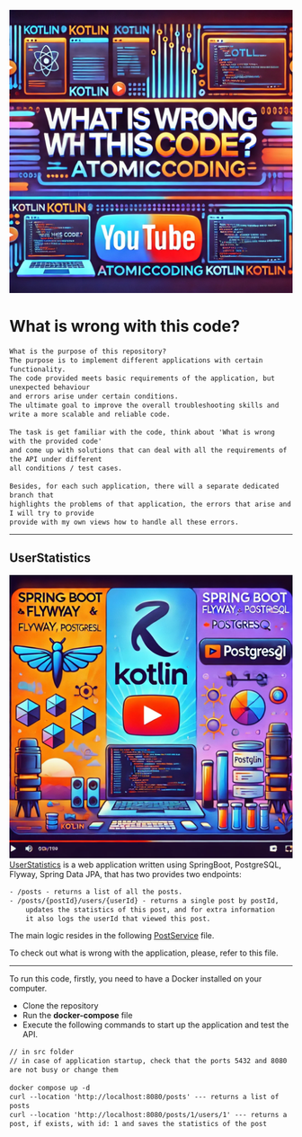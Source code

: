 ![What's wrong with this code banner?](https://github.com/baggio1103/what-is-wrong-with-this-code/blob/master/assets/banner.png?raw=true)
# What is wrong with this code?

````
What is the purpose of this repository?
The purpose is to implement different applications with certain functionality.
The code provided meets basic requirements of the application, but unexpected behaviour 
and errors arise under certain conditions. 
The ultimate goal to improve the overall troubleshooting skills and write a more scalable and reliable code.

The task is get familiar with the code, think about 'What is wrong with the provided code'
and come up with solutions that can deal with all the requirements of the API under different
all conditions / test cases. 

Besides, for each such application, there will a separate dedicated branch that 
highlights the problems of that application, the errors that arise and I will try to provide
provide with my own views how to handle all these errors.
````
-----

## UserStatistics
![User statistics Spring boot service](https://raw.githubusercontent.com/baggio1103/what-is-wrong-with-this-code/master/assets/Spring%20Boot%2C%20Flyway%2C%20and%20PostgreSQL%20with%20Kotlin.%20The%20banner%20should%20have%20a%20modern%20and%20vibrant%20.webp)
[UserStatistics](https://github.com/baggio1103/what-is-wrong-with-this-code/tree/master/user-statistics) is a web application written using SpringBoot, PostgreSQL, Flyway, Spring Data JPA,
that has two provides two endpoints:

````
- /posts - returns a list of all the posts.
- /posts/{postId}/users/{userId} - returns a single post by postId, 
    updates the statistics of this post, and for extra information
    it also logs the userId that viewed this post.
````

The main logic resides in the following [PostService](https://github.com/baggio1103/what-is-wrong-with-this-code/blob/master/user-statistics/src/main/kotlin/com/atomic/coding/service/PostService.kt) file.

To check out what is wrong with the application, please, refer to this file.

--- 
To run this code, firstly, you need to have a Docker installed on your computer.  
- Clone the repository
- Run the **docker-compose** file
- Execute the following commands to start up the application and test the API.
```curl
// in src folder
// in case of application startup, check that the ports 5432 and 8080 are not busy or change them

docker compose up -d
curl --location 'http://localhost:8080/posts' --- returns a list of posts
curl --location 'http://localhost:8080/posts/1/users/1' --- returns a post, if exists, with id: 1 and saves the statistics of the post
```